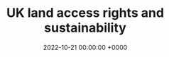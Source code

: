 ---
layout: redirected
redirect_to:  https://earth.org/data_visualization/uk-land-access-rights/
type: article
title: UK land access rights and sustainability
date: 2022-10-21 00:00:00 +0000
description:  Article published on earth.org [![](https://img.shields.io/badge/GitHub-blue?logo=GitHub)](https://github.com/Andrewwango/prow-ml)
img: prow/thumb3.png
tags: [research, data-science, geospatial, environmental]
---